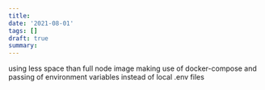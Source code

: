 ```yaml
---
title:
date: '2021-08-01'
tags: []
draft: true
summary:
---
```


using less space than full node image
making use of docker-compose and passing of environment variables instead of local .env files
